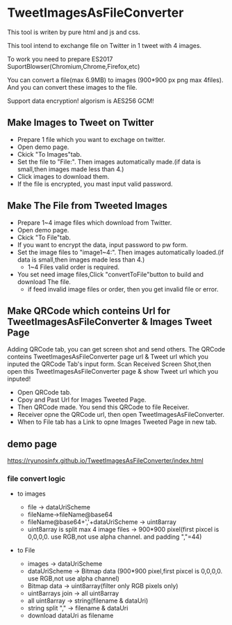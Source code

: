 # TweetImagesAsFileConverter

This tool is writen by pure html and js and css.

This tool intend to exchange file on Twitter in 1 tweet with 4 images.

To work you need to prepare ES2017 SuportBlowser(Chromium,Chrome,Firefox,etc)

You can convert a file(max 6.9MB) to images (900*900 px png max 4files).
And you can convert these images to the file.

Support data encryption! algorism is AES256 GCM!

## Make Images to Tweet on Twitter
* Prepare 1 file which you want to exchage on twitter.
* Open demo page.
* Ckick "To Images"tab.
* Set the file to "File:". Then images automatically made.(if data is small,then images made less than 4.)
* Click images to download them.
* If the file is encrypted, you mast input valid password.

## Make The File from Tweeted Images
* Prepare 1~4 image files which download from Twitter.
* Open demo page.
* Ckick "To File"tab.
* If you want to encrypt the data, input password to pw form.
* Set the image files to "image1~4:". Then images automatically loaded.(if data is small,then images made less than 4.)
  * 1~4 Files valid order is required.
* You set need image files,Click "convertToFile"button to build and download The file.
  * if feed invalid image files or order, then you get invalid file or error.

## Make QRCode which conteins Url for TweetImagesAsFileConverter & Images Tweet Page

Adding QRCode tab, you can get screen shot and send others.
The QRCode conteins TweetImagesAsFileConverter page url & Tweet url which you inputed the QRCode Tab's input form.
Scan Received Screen Shot,then open this TweetImagesAsFileConverter page & show Tweet url which you inputed!
 * Open QRCode tab.
 * Cpoy and Past Url for Images Tweeted Page.
 * Then QRCode made. You send this QRCode to file Receiver. 
 * Receiver opne the QRCode url, then open TweetImagesAsFileConverter.
 * When to File tab has a Link to opne Images Tweeted Page in new tab.

## demo page
https://ryunosinfx.github.io/TweetImagesAsFileConverter/index.html

### file convert logic
 * to images
   * file -> dataUriScheme
   * fileName->fileName@base64
   * fileName@base64+','+dataUriScheme -> uint8array
   * uint8array is split max 4 image files -> 900*900 pixel(first pixcel is 0,0,0,0. use RGB,not use alpha channel. and padding ","=44)
   
 * to File
   * images -> dataUriScheme
   * dataUriScheme -> Bitmap data (900*900 pixel,first pixcel is 0,0,0,0. use RGB,not use alpha channel)
   * Bitmap data -> uint8array(filter only RGB pixels only)
   * uint8arrays join -> all uint8array
   * all uint8array -> string(filename & dataUri)
   * string split "," -> filename & dataUri
   * download dataUri as filename

